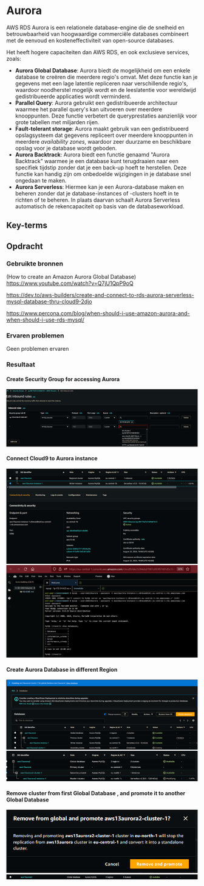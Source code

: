 # Aurora
AWS RDS Aurora is een relationele database-engine die de snelheid en betrouwbaarheid van hoogwaardige commerciële databases combineert met de eenvoud en kosteneffectiviteit van open-source databases.

Het heeft hogere capaciteiten dan AWS RDS, en ook exclusieve services, zoals:

- **Aurora Global Database**: Aurora biedt de mogelijkheid om een enkele database te creëren die meerdere regio's omvat. Met deze functie kan je gegevens met een lage latentie repliceren naar verschillende regio's, waardoor noodherstel mogelijk wordt en de leeslatentie voor wereldwijd gedistribueerde applicaties wordt verminderd.
- **Parallel Query**: Aurora gebruikt een gedistribueerde architectuur waarmee het parallel query's kan uitvoeren over meerdere knooppunten. Deze functie verbetert de queryprestaties aanzienlijk voor grote tabellen met miljarden rijen.
- **Fault-tolerant storage**: Aurora maakt gebruik van een gedistribueerd opslagsysteem dat gegevens repliceert over meerdere knooppunten in meerdere _availability zones_, waardoor zeer duurzame en beschikbare opslag voor je database wordt geboden. 
- **Aurora Backtrack**: Aurora biedt een functie genaamd "Aurora Backtrack" waarmee je een database kunt terugdraaien naar een specifiek tijdstip zonder dat je een back-up hoeft te herstellen. Deze functie kan handig zijn om onbedoelde wijzigingen in je database snel ongedaan te maken.
- **Aurora Serverless**: Hiermee kan je een Aurora-database maken en beheren zonder dat je database-instances of -clusters hoeft in te richten of te beheren. In plaats daarvan schaalt Aurora Serverless automatisch de rekencapaciteit op basis van de databaseworkload.


## Key-terms


## Opdracht
### Gebruikte bronnen

(How to create an Amazon Aurora Global Database) https://www.youtube.com/watch?v=Q7jU1QpP9oQ

https://dev.to/aws-builders/create-and-connect-to-rds-aurora-serverless-mysql-database-thru-cloud9-2djo

https://www.percona.com/blog/when-should-i-use-amazon-aurora-and-when-should-i-use-rds-mysql/


### Ervaren problemen

Geen problemen ervaren

### Resultaat

#### Create Security Group for accessing Aurora

![aurorasgedit](https://github.com/techgrounds/techgrounds-EligioPessoa/blob/main/00_includes/Aurorasgedit.png)

#### Connect Cloud9 to Aurora instance

![auroraendpoint](https://github.com/techgrounds/techgrounds-EligioPessoa/blob/main/00_includes/auroraendpoint.png)
![auroraconnected](https://github.com/techgrounds/techgrounds-EligioPessoa/blob/main/00_includes/auroraconnected.png)

#### Create Aurora Database in different Region

![auroracreatesecond](https://github.com/techgrounds/techgrounds-EligioPessoa/blob/main/00_includes/Auroracreate%20second.png)
![auroracreatesecond2](https://github.com/techgrounds/techgrounds-EligioPessoa/blob/main/00_includes/Auroracreatesecond2.png)

#### Remove cluster from first Global Database , and promote it to another Global Database

![Auroraremovepromote](https://github.com/techgrounds/techgrounds-EligioPessoa/blob/main/00_includes/Auroraremovepromote.png)
![aurora2ndglobal](https://github.com/techgrounds/techgrounds-EligioPessoa/blob/main/00_includes/Aurora2ndglobal.png)
